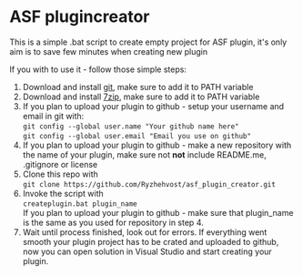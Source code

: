 # ASF plugincreator
This is a simple .bat script to create empty project for ASF plugin, it's only aim is to save few minutes when creating new plugin

If you with to use it - follow those simple steps:
1. Download and install [git](https://git-scm.com/download/win), make sure to add it to PATH variable
2. Download and install [7zip](https://www.7-zip.org/), make sure to add it to PATH variable
3. If you plan to upload your plugin to github - setup your username and email in git with:<br>
`git config --global user.name "Your github name here"`<br>
`git config --global user.email "Email you use on github"`<br>
4. If you plan to upload your plugin to github - make a new repository with the name of your plugin, make sure not **not** include README.me, .gitignore or license
5. Clone this repo with<br>
`git clone https://github.com/Ryzhehvost/asf_plugin_creator.git`<br>
6. Invoke the script with<br>
`createplugin.bat plugin_name`<br>
If you plan to upload your plugin to github - make sure that plugin_name is the same as you used for repository in step 4.
7. Wait until process finished, look out for errors. If everything went smooth your plugin project has to be crated and uploaded to github, now you can open solution in Visual Studio and start creating your plugin.




